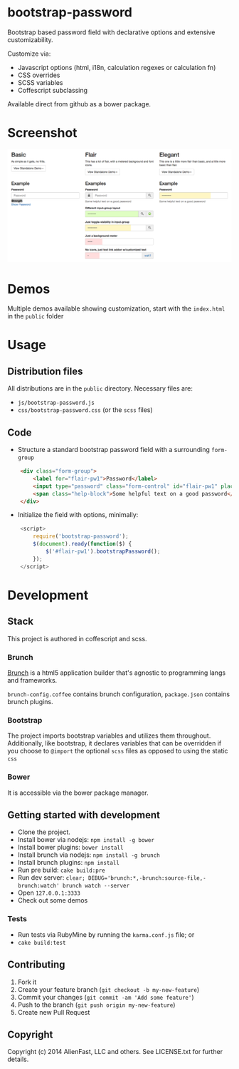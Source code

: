 bootstrap-password
===========
Bootstrap based password field with declarative options and extensive customizability.

Customize via:
* Javascript options (html, i18n, calculation regexes or calculation fn)
* CSS overrides
* SCSS variables
* Coffescript subclassing

Available direct from github as a bower package.

# Screenshot
![Screenshot](screenshots/index.png)

# Demos
Multiple demos available showing customization, start with the `index.html` in the `public` folder

# Usage

## Distribution files
All distributions are in the `public` directory.  Necessary files are:
* `js/bootstrap-password.js`
* `css/bootstrap-password.css` (or the `scss` files)

## Code
* Structure a standard bootstrap password field with a surrounding `form-group`
```html
    <div class="form-group">
        <label for="flair-pw1">Password</label>
        <input type="password" class="form-control" id="flair-pw1" placeholder="Password">
        <span class="help-block">Some helpful text on a good password</span>
    </div>
```
* Initialize the field with options, minimally:
```javascript
    <script>
        require('bootstrap-password');
        $(document).ready(function($) {
            $('#flair-pw1').bootstrapPassword();
        });
    </script>
```


# Development

## Stack
This project is authored in coffescript and scss.

### Brunch
[Brunch](http://brunch.io) is a html5 application builder that's agnostic to programming langs and frameworks.

`brunch-config.coffee` contains brunch configuration, `package.json` contains brunch plugins.

### Bootstrap
The project imports bootstrap variables and utilizes them throughout.  Additionally, like bootstrap, it declares variables that can be overridden
if you choose to `@import` the optional `scss` files as opposed to using the static `css`

### Bower
It is accessible via the bower package manager.

## Getting started with development
* Clone the project.
* Install bower via nodejs: `npm install -g bower`
* Install bower plugins: `bower install`
* Install brunch via nodejs: `npm install -g brunch`
* Install brunch plugins: `npm install`
* Run pre build: `cake build:pre`
* Run dev server: `clear; DEBUG='brunch:*,-brunch:source-file,-brunch:watch' brunch watch --server`
* Open `127.0.0.1:3333`
* Check out some demos

### Tests
* Run tests via RubyMine by running the `karma.conf.js` file; or
* `cake build:test`


## Contributing
1. Fork it
2. Create your feature branch (`git checkout -b my-new-feature`)
3. Commit your changes (`git commit -am 'Add some feature'`)
4. Push to the branch (`git push origin my-new-feature`)
5. Create new Pull Request


## Copyright
Copyright (c) 2014 AlienFast, LLC and others. See LICENSE.txt for further details.